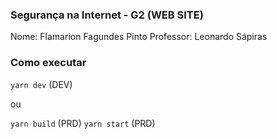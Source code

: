 ### Segurança na Internet - G2 (WEB SITE)

Nome: Flamarion Fagundes Pinto
Professor: Leonardo Sápiras

### Como executar

`yarn dev` (DEV)

ou

`yarn build` (PRD)
`yarn start` (PRD)
